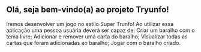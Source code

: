 ##  Olá, seja bem-vindo(a) ao projeto Tryunfo!

Iremos desenvolver um jogo no estilo Super Trunfo! Ao utilizar essa aplicação uma pessoa usuária deverá ser capaz de:
Criar um baralho com o tema livre;
Adicionar e remover uma carta do baralho;
Visualizar todas as cartas que foram adicionadas ao baralho;
Jogar com o baralho criado.


